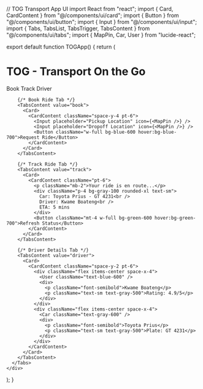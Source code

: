 
// TOG Transport App UI
import React from "react";
import { Card, CardContent } from "@/components/ui/card";
import { Button } from "@/components/ui/button";
import { Input } from "@/components/ui/input";
import { Tabs, TabsList, TabsTrigger, TabsContent } from "@/components/ui/tabs";
import { MapPin, Car, User } from "lucide-react";

export default function TOGApp() {
  return (
    <div className="p-6 max-w-xl mx-auto">
      <h1 className="text-3xl font-bold mb-4">TOG - Transport On the Go</h1>
      <Tabs defaultValue="book">
        <TabsList className="grid grid-cols-3 mb-4">
          <TabsTrigger value="book">Book</TabsTrigger>
          <TabsTrigger value="track">Track</TabsTrigger>
          <TabsTrigger value="driver">Driver</TabsTrigger>
        </TabsList>

        {/* Book Ride Tab */}
        <TabsContent value="book">
          <Card>
            <CardContent className="space-y-4 pt-6">
              <Input placeholder="Pickup Location" icon={<MapPin />} />
              <Input placeholder="Dropoff Location" icon={<MapPin />} />
              <Button className="w-full bg-blue-600 hover:bg-blue-700">Request Ride</Button>
            </CardContent>
          </Card>
        </TabsContent>

        {/* Track Ride Tab */}
        <TabsContent value="track">
          <Card>
            <CardContent className="pt-6">
              <p className="mb-2">Your ride is en route...</p>
              <div className="p-4 bg-gray-100 rounded-xl text-sm">
                Car: Toyota Prius - GT 4231<br />
                Driver: Kwame Boateng<br />
                ETA: 5 mins
              </div>
              <Button className="mt-4 w-full bg-green-600 hover:bg-green-700">Refresh Status</Button>
            </CardContent>
          </Card>
        </TabsContent>

        {/* Driver Details Tab */}
        <TabsContent value="driver">
          <Card>
            <CardContent className="space-y-2 pt-6">
              <div className="flex items-center space-x-4">
                <User className="text-blue-600" />
                <div>
                  <p className="font-semibold">Kwame Boateng</p>
                  <p className="text-sm text-gray-500">Rating: 4.9/5</p>
                </div>
              </div>
              <div className="flex items-center space-x-4">
                <Car className="text-gray-600" />
                <div>
                  <p className="font-semibold">Toyota Prius</p>
                  <p className="text-sm text-gray-500">Plate: GT 4231</p>
                </div>
              </div>
            </CardContent>
          </Card>
        </TabsContent>
      </Tabs>
    </div>
  );
}
